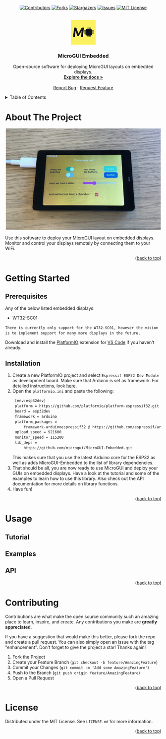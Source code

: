 <div id="top" align="center">

[![Contributors][contributors-shield]][contributors-url]
[![Forks][forks-shield]][forks-url]
[![Stargazers][stars-shield]][stars-url]
[![Issues][issues-shield]][issues-url]
[![MIT License][license-shield]][license-url]
  
</div>

<!-- PROJECT LOGO -->
<br />
<div align="center">
  <a href="https://github.com/microgui/MicroGUI-Embedded">
    <img src="images/MicroGUI.png" alt="Logo" width="80" height="80">
  </a>

  <h3 align="center">MicroGUI Embedded</h3>

  <p align="center">
    Open-source software for deploying MicroGUI layouts on embedded displays.
    <br />
    <a href="https://github.com/microgui/MicroGUI-Embedded/wiki"><strong>Explore the docs »</strong></a>
    <br />
    <br />
    <a href="https://github.com/microgui/MicroGUI-Embedded/issues/new?labels=bug">Report Bug</a>
    ·
    <a href="https://github.com/microgui/MicroGUI-Embedded/issues/new?labels=enhancement">Request Feature</a>
  </p>
</div>

<!-- TABLE OF CONTENTS -->
<details>
  <summary>Table of Contents</summary>
  <ol>
    <li>
      <a href="#about-the-project">About The Project</a>
    </li>
    <li>
      <a href="#getting-started">Getting Started</a>
      <ul>
        <li><a href="#prerequisites">Prerequisites</a></li>
        <li><a href="#installation">Installation</a></li>
      </ul>
    </li>
    <li>
      <a href="#usage">Usage</a>
      <ul>
        <li><a href="#tutorial">Tutorial</a></li>
        <li><a href="#examples">Examples</a></li>
        <li><a href="#api">API</a></li>
      </ul>
    </li>
    <li><a href="#contributing">Contributing</a></li>
    <li><a href="#license">License</a></li>
  </ol>
</details>

<!-- ABOUT THE PROJECT -->
# About The Project
<div align='center'>
<a>
  <img src="images/ExampleGUI.jpg" width="500">
</a>
</div>

Use this software to deploy your [MicroGUI](https://github.com/microgui/MicroGUI) layout on embedded displays. Monitor and control your displays remotely by connecting them to your WiFi.


<p align="right">(<a href="#top">back to top</a>)</p>

<!-- GETTING STARTED -->
# Getting Started

## Prerequisites

Any of the below listed embedded displays:
  * WT32-SC01

`There is currently only support for the WT32-SC01, however the vision is to implement support for many more displays in the future.`

Download and install the [PlatformIO](https://platformio.org/platformio-ide) extension for [VS Code](https://code.visualstudio.com/) if you haven't already.


## Installation

1. Create a new PlatformIO project and select `Espressif ESP32 Dev Module` as development board. Make sure that Arduino is set as framework. For detailed instructions, look [here](https://docs.platformio.org/en/stable/tutorials/espressif32/arduino_debugging_unit_testing.html).
2. Open the `platformio.ini` and paste the following:
   ```sh
    [env:esp32dev]
    platform = https://github.com/platformio/platform-espressif32.git
    board = esp32dev
    framework = arduino
    platform_packages =
        framework-arduinoespressif32 @ https://github.com/espressif/arduino-esp32#master
    upload_speed = 921600
    monitor_speed = 115200
    lib_deps = 
        https://github.com/microgui/MicroGUI-Embedded.git
   ```
   This makes sure that you use the latest Arduino core for the ESP32 as well as adds MicroGUI-Embedded to the list of library dependencies.
3. That should be all, you are now ready to use MicroGUI and deploy your GUIs on embedded displays. Have a look at the tutorial and some of the examples to learn how to use this library. Also check out the API documentation for more details on library functions.
4. Have fun!

<p align="right">(<a href="#top">back to top</a>)</p>

<!-- USAGE -->
# Usage

## Tutorial

## Examples

## API


<p align="right">(<a href="#top">back to top</a>)</p>

<!-- CONTRIBUTING -->
# Contributing

Contributions are what make the open source community such an amazing place to learn, inspire, and create. Any contributions you make are **greatly appreciated**.

If you have a suggestion that would make this better, please fork the repo and create a pull request. You can also simply open an issue with the tag "enhancement".
Don't forget to give the project a star! Thanks again!

1. Fork the Project
2. Create your Feature Branch (`git checkout -b feature/AmazingFeature`)
3. Commit your Changes (`git commit -m 'Add some AmazingFeature'`)
4. Push to the Branch (`git push origin feature/AmazingFeature`)
5. Open a Pull Request

<p align="right">(<a href="#top">back to top</a>)</p>

<!-- LICENSE -->
# License

Distributed under the MIT License. See `LICENSE.md` for more information.

<p align="right">(<a href="#top">back to top</a>)</p>


<!-- MARKDOWN LINKS & IMAGES -->
<!-- https://www.markdownguide.org/basic-syntax/#reference-style-links -->
[contributors-shield]: https://img.shields.io/github/contributors/microgui/MicroGUI-Embedded.svg?style=for-the-badge
[contributors-url]: https://github.com/microgui/MicroGUI-Embedded/graphs/contributors
[forks-shield]: https://img.shields.io/github/forks/microgui/MicroGUI-Embedded.svg?style=for-the-badge
[forks-url]: https://github.com/microgui/MicroGUI-Embedded/network/members
[stars-shield]: https://img.shields.io/github/stars/microgui/MicroGUI-Embedded.svg?style=for-the-badge
[stars-url]: https://github.com/microgui/MicroGUI-Embedded/stargazers
[issues-shield]: https://img.shields.io/github/issues/microgui/MicroGUI-Embedded.svg?style=for-the-badge
[issues-url]: https://github.com/microgui/MicroGUI-Embedded/issues
[license-shield]: https://img.shields.io/github/license/microgui/MicroGUI-Embedded.svg?style=for-the-badge
[license-url]: https://github.com/microgui/MicroGUI-Embedded/blob/main/LICENSE.md
[product-screenshot]: images/canvas.png
